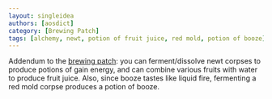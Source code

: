 ```yaml
---
layout: singleidea
authors: [aosdict]
category: [Brewing Patch]
tags: [alchemy, newt, potion of fruit juice, red mold, potion of booze]
---
```

Addendum to the [brewing patch](https://bilious.alt.org/?149): you can ferment/dissolve newt corpses to produce potions of gain energy, and can combine various fruits with water to produce fruit juice. Also, since booze tastes like liquid fire, fermenting a red mold corpse produces a potion of booze.

